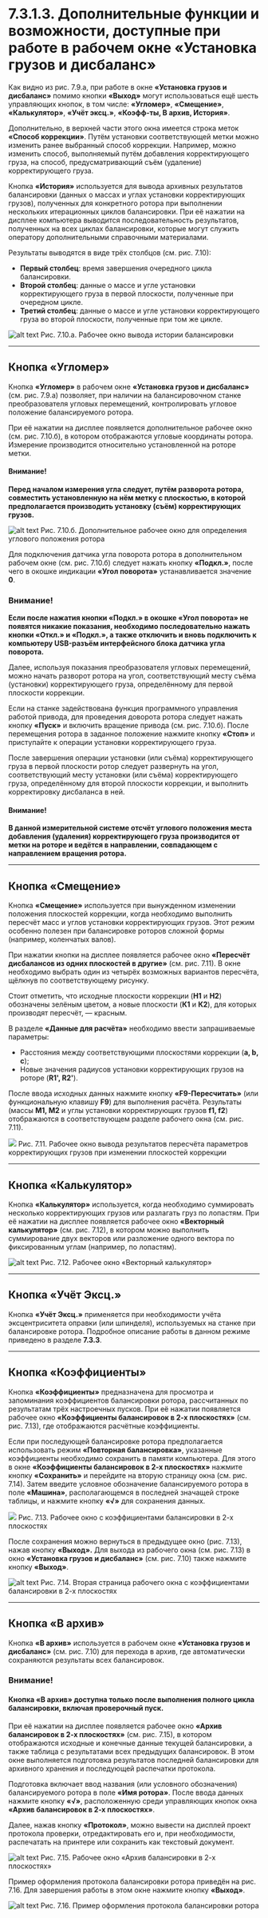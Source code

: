 # 7.3.1.3. Дополнительные функции и возможности, доступные при работе в рабочем окне «Установка грузов и дисбаланс»

Как видно из рис. 7.9.а, при работе в окне **«Установка грузов и дисбаланс»** помимо кнопки **«Выход»** могут использоваться ещё шесть управляющих кнопок, в том числе: **«Угломер»**, **«Смещение»**, **«Калькулятор»**, **«Учёт эксц.»**, **«Коэфф-ты, В архив, История»**.

Дополнительно, в верхней части этого окна имеется строка меток **«Способ коррекции»**. Путём установки соответствующей метки можно изменить ранее выбранный способ коррекции. Например, можно изменить способ, выполняемый путём добавления корректирующего груза, на способ, предусматривающий съём (удаление) корректирующего груза.

Кнопка **«История»** используется для вывода архивных результатов балансировки (данных о массах и углах установки корректирующих грузов), полученных для конкретного ротора при выполнении нескольких итерационных циклов балансировки. При её нажатии на дисплее компьютера выводится последовательность результатов, полученных на всех циклах балансировки, которые могут служить оператору дополнительными справочными материалами.

Результаты выводятся в виде трёх столбцов (см. рис. 7.10):

- **Первый столбец**: время завершения очередного цикла балансировки.
- **Второй столбец**: данные о массе и угле установки корректирующего груза в первой плоскости, полученные при очередном цикле.
- **Третий столбец**: данные о массе и угле установки корректирующего груза во второй плоскости, полученные при том же цикле.

![alt text](image-8.png)
Рис. 7.10.а. Рабочее окно вывода истории балансировки

---

## Кнопка «Угломер»

Кнопка **«Угломер»** в рабочем окне **«Установка грузов и дисбаланс»** (см. рис. 7.9.а) позволяет, при наличии на балансировочном станке преобразователя угловых перемещений, контролировать угловое положение балансируемого ротора.

При её нажатии на дисплее появляется дополнительное рабочее окно (см. рис. 7.10.б), в котором отображаются угловые координаты ротора. Измерение производится относительно установленной на роторе метки.

#### Внимание!

**Перед началом измерения угла следует, путём разворота ротора, совместить установленную на нём метку с плоскостью, в которой предполагается производить установку (съём) корректирующих грузов.**

![alt text](image-9.png)
Рис. 7.10.б. Дополнительное рабочее окно для определения углового положения ротора

Для подключения датчика угла поворота ротора в дополнительном рабочем окне (см. рис. 7.10.б) следует нажать кнопку **«Подкл.»**, после чего в окошке индикации **«Угол поворота»** устанавливается значение **0**.

### Внимание!

**Если после нажатия кнопки «Подкл.» в окошке «Угол поворота» не появятся никакие показания, необходимо последовательно нажать кнопки «Откл.» и «Подкл.», а также отключить и вновь подключить к компьютеру USB-разъём интерфейсного блока датчика угла поворота.**

Далее, используя показания преобразователя угловых перемещений, можно начать разворот ротора на угол, соответствующий месту съёма (установки) корректирующего груза, определённому для первой плоскости коррекции.

Если на станке задействована функция программного управления работой привода, для проведения доворота ротора следует нажать кнопку **«Пуск»** и включить вращение привода (см. рис. 7.10.б). После перемещения ротора в заданное положение нажмите кнопку **«Стоп»** и приступайте к операции установки корректирующего груза.

После завершения операции установки (или съёма) корректирующего груза в первой плоскости ротор следует развернуть на угол, соответствующий месту установки (или съёма) корректирующего груза, определённому для второй плоскости коррекции, и выполнить корректировку дисбаланса в ней.

#### Внимание!

**В данной измерительной системе отсчёт углового положения места добавления (удаления) корректирующего груза производится от метки на роторе и ведётся в направлении, совпадающем с направлением вращения ротора.**

---

## Кнопка «Смещение»

Кнопка **«Смещение»** используется при вынужденном изменении положения плоскостей коррекции, когда необходимо выполнить пересчёт масс и углов установки корректирующих грузов. Этот режим особенно полезен при балансировке роторов сложной формы (например, коленчатых валов).

При нажатии кнопки на дисплее появляется рабочее окно **«Пересчёт дисбалансов из одних плоскостей в другие»** (см. рис. 7.11). В окне необходимо выбрать один из четырёх возможных вариантов пересчёта, щёлкнув по соответствующему рисунку.

Стоит отметить, что исходные плоскости коррекции (**Н1** и **Н2**) обозначены зелёным цветом, а новые плоскости (**К1** и **К2**), для которых производят пересчёт, — красным.

В разделе **«Данные для расчёта»** необходимо ввести запрашиваемые параметры:
- Расстояния между соответствующими плоскостями коррекции (**a, b, c**);
- Новые значения радиусов установки корректирующих грузов на роторе (**R1', R2'**).

После ввода исходных данных нажмите кнопку **«F9-Пересчитать»** (или функциональную клавишу **F9**) для выполнения расчёта. Результаты (массы **М1, М2** и углы установки корректирующих грузов **f1, f2**) отображаются в соответствующем разделе рабочего окна (см. рис. 7.11).

![](_page_27_Figure_10.jpeg)
Рис. 7.11. Рабочее окно вывода результатов пересчёта параметров корректирующих грузов при изменении плоскостей коррекции

---

## Кнопка «Калькулятор»

Кнопка **«Калькулятор»** используется, когда необходимо суммировать несколько корректирующих грузов или разлагать груз по лопастям. При её нажатии на дисплее появляется рабочее окно **«Векторный калькулятор»** (см. рис. 7.12), в котором можно выполнить суммирование двух векторов или разложение одного вектора по фиксированным углам (например, по лопастям).

![alt text](image-10.png)
Рис. 7.12. Рабочее окно «Векторный калькулятор»

---

## Кнопка «Учёт Эксц.»

Кнопка **«Учёт Эксц.»** применяется при необходимости учёта эксцентриситета оправки (или шпинделя), используемых на станке при балансировке ротора. Подробное описание работы в данном режиме приведено в разделе **7.3.3**.

---

## Кнопка «Коэффициенты»

Кнопка **«Коэффициенты»** предназначена для просмотра и запоминания коэффициентов балансировки ротора, рассчитанных по результатам трёх настроечных пусков. При её нажатии появляется рабочее окно **«Коэффициенты балансировок в 2-х плоскостях»** (см. рис. 7.13), где отображаются расчётные коэффициенты.

Если при последующей балансировке ротора предполагается использовать режим **«Повторная балансировка»**, указанные коэффициенты необходимо сохранить в памяти компьютера. Для этого в окне **«Коэффициенты балансировок в 2-х плоскостях»** нажмите кнопку **«Сохранить»** и перейдите на вторую страницу окна (см. рис. 7.14). Затем введите условное обозначение балансируемого ротора в поле **«Машина»**, располагающемся в последней значащей строке таблицы, и нажмите кнопку **«√»** для сохранения данных.

![](_page_29_Figure_0.jpeg)
Рис. 7.13. Рабочее окно с коэффициентами балансировки в 2-х плоскостях

После сохранения можно вернуться в предыдущее окно (рис. 7.13), нажав кнопку **«Выход».** Для выхода из рабочего окна (см. рис. 7.13) в окно **«Установка грузов и дисбаланс»** (см. рис. 7.10) также нажмите кнопку **«Выход»**.

![alt text](image-11.png)
Рис. 7.14. Вторая страница рабочего окна с коэффициентами балансировки в 2-х плоскостях

---

## Кнопка «В архив»

Кнопка **«В архив»** используется в рабочем окне **«Установка грузов и дисбаланс»** (см. рис. 7.10) для перехода в архив, где автоматически сохраняются результаты всех балансировок.

### Внимание!

#### Кнопка «В архив» доступна только после выполнения полного цикла балансировки, включая проверочный пуск.

При её нажатии на дисплее появляется рабочее окно **«Архив балансировок в 2-х плоскостях»** (см. рис. 7.15), в котором отображаются исходные и конечные данные текущей балансировки, а также таблица с результатами всех предыдущих балансировок. В этом окне выполняется подготовка результатов последней балансировки для архивного хранения и последующей распечатки протокола.

Подготовка включает ввод названия (или условного обозначения) балансируемого ротора в поле **«Имя ротора»**. После ввода данных нажмите кнопку **«√»**, расположенную среди управляющих кнопок окна **«Архив балансировок в 2-х плоскостях»**.

Далее, нажав кнопку **«Протокол»**, можно вывести на дисплей проект протокола проверки, отредактировать его и, при необходимости, распечатать на принтере или сохранить как текстовый документ.

![alt text](image-12.png)
Рис. 7.15. Рабочее окно «Архив балансировки в 2-х плоскостях»

Пример оформления протокола балансировки ротора приведён на рис. 7.16. Для завершения работы в этом окне нажмите кнопку **«Выход»**.

![alt text](image-13.png)
Рис. 7.16. Пример оформления протокола балансировки ротора